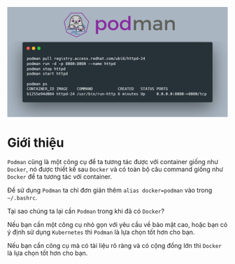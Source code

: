 ![[podman-presend.jpg]](https://github.com/phucbone/vault/blob/master/imgs/imgs-container/imgs-podman/podman-presend.jpg)

# Giới thiệu

`Podman` cũng là một công cụ để ta tương tác được với container giống như `Docker`, nó được thiết kế sau `Docker` và có toàn bộ câu command giống như `Docker` để ta tương tác với container. 

Để sử dụng `Podman` ta chỉ đơn giản thêm `alias docker=podman` vào trong `~/.bashrc`.

Tại sao chúng ta lại cần `Podman` trong khi đã có `Docker`?  
  
Nếu bạn cần một công cụ nhỏ gọn với yêu cầu về bảo mật cao, hoặc bạn có ý định sử dụng `Kubernetes` thì `Podman` là lựa chọn tốt hơn cho bạn.  
  
Nếu bạn cần công cụ mà có tài liệu rõ ràng và có cộng đồng lớn thì `Docker` là lựa chọn tốt hơn cho bạn.